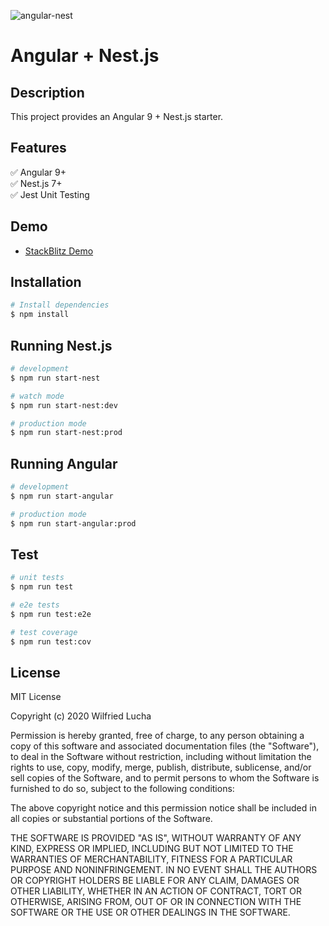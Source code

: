 ![angular-nest](https://user-images.githubusercontent.com/7531596/82949797-813e0600-9fa4-11ea-8eaa-3101c3f0b092.png)
# Angular + Nest.js

## Description

This project provides an Angular 9 + Nest.js starter.

## Features    
✅ Angular 9+   
✅ Nest.js 7+  
✅ Jest Unit Testing  

## Demo
- [StackBlitz Demo](https://stackblitz.com/github/wlucha/angular-nest)


## Installation

```bash
# Install dependencies
$ npm install
```

## Running Nest.js

```bash
# development
$ npm run start-nest

# watch mode
$ npm run start-nest:dev

# production mode
$ npm run start-nest:prod
```

## Running Angular

```bash
# development
$ npm run start-angular

# production mode
$ npm run start-angular:prod
```

## Test

```bash
# unit tests
$ npm run test

# e2e tests
$ npm run test:e2e

# test coverage
$ npm run test:cov
```


## License
MIT License

Copyright (c) 2020 Wilfried Lucha

Permission is hereby granted, free of charge, to any person obtaining a copy
of this software and associated documentation files (the "Software"), to deal
in the Software without restriction, including without limitation the rights
to use, copy, modify, merge, publish, distribute, sublicense, and/or sell
copies of the Software, and to permit persons to whom the Software is
furnished to do so, subject to the following conditions:

The above copyright notice and this permission notice shall be included in all
copies or substantial portions of the Software.

THE SOFTWARE IS PROVIDED "AS IS", WITHOUT WARRANTY OF ANY KIND, EXPRESS OR
IMPLIED, INCLUDING BUT NOT LIMITED TO THE WARRANTIES OF MERCHANTABILITY,
FITNESS FOR A PARTICULAR PURPOSE AND NONINFRINGEMENT. IN NO EVENT SHALL THE
AUTHORS OR COPYRIGHT HOLDERS BE LIABLE FOR ANY CLAIM, DAMAGES OR OTHER
LIABILITY, WHETHER IN AN ACTION OF CONTRACT, TORT OR OTHERWISE, ARISING FROM,
OUT OF OR IN CONNECTION WITH THE SOFTWARE OR THE USE OR OTHER DEALINGS IN THE
SOFTWARE.

